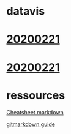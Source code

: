 # datavis

# [20200221](https://github.com/Stephane-panda/datavis/tree/master/20200221)
# [20200221](https://github.com/Stephane-panda/datavis/tree/master/20200228)

# ressources
[Cheatsheet markdown](https://github.com/Stephane-panda/datavis/blob/master/Mastering%20Markdown%20%C2%B7%20GitHub%20Guides.pdf)

[gitmarkdown guide](https://github.com/Stephane-panda/datavis/blob/master/markdown-cheatsheet.pdf)

